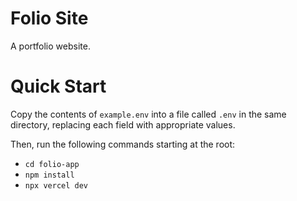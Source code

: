 # Folio Site

A portfolio website.

# Quick Start
Copy the contents of `example.env` into a file called `.env` in the same directory, replacing each field with appropriate values.

Then, run the following commands starting at the root:
- `cd folio-app`
- `npm install`
- `npx vercel dev`
